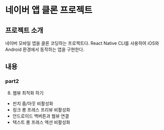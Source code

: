 # 네이버 앱 클론 프로젝트

## 프로젝트 소개

네이버 모바일 앱을 클론 코딩하는 프로젝트다.
React Native CLI를 사용하여 iOS와 Android 환경에서 동작하는 앱을 구현한다.

## 내용

### part2

8. 웹뷰 최적화 하기

- 핀치 줌/아웃 비활성화
- 링크 롱 프레스 프리뷰 비활성화
- 안드로이드 백버튼과 웹뷰 연결
- 텍스트 롱 프래스 액션 비활성화
